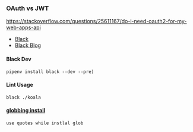 ### OAuth vs JWT

https://stackoverflow.com/questions/25611167/do-i-need-oauth2-for-my-web-apps-api

- [Black](https://github.com/psf/black)
- [Black Blog](https://www.freecodecamp.org/news/auto-format-your-python-code-with-black/)

#### Black Dev
```pipenv install black --dev --pre)```

#### Lint Usage
```black ./koala```

#### [globbing install](https://stackoverflow.com/questions/30539798/zsh-no-matches-found-requestssecurity)
```use quotes while instlal glob```